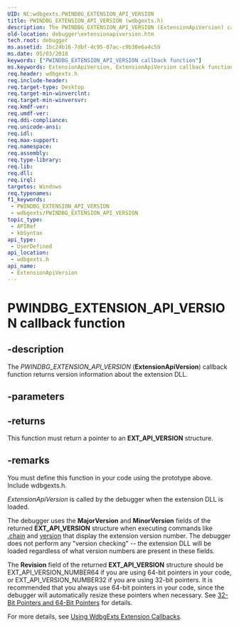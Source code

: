 ```yaml
---
UID: NC:wdbgexts.PWINDBG_EXTENSION_API_VERSION
title: PWINDBG_EXTENSION_API_VERSION (wdbgexts.h)
description: The PWINDBG_EXTENSION_API_VERSION (ExtensionApiVersion) callback function returns version information about the extension DLL.
old-location: debugger\extensionapiversion.htm
tech.root: debugger
ms.assetid: 1bc24b16-7dbf-4c95-87ac-c9b38e6a4c59
ms.date: 05/03/2018
keywords: ["PWINDBG_EXTENSION_API_VERSION callback function"]
ms.keywords: ExtensionApiVersion, ExtensionApiVersion callback function [Windows Debugging], PWINDBG_EXTENSION_API_VERSION, PWINDBG_EXTENSION_API_VERSION callback, WdbgExts_Callbacks_1aa063c9-a47d-4c18-a643-007f635b8cff.xml, debugger.extensionapiversion, wdbgexts/ExtensionApiVersion
req.header: wdbgexts.h
req.include-header: 
req.target-type: Desktop
req.target-min-winverclnt: 
req.target-min-winversvr: 
req.kmdf-ver: 
req.umdf-ver: 
req.ddi-compliance: 
req.unicode-ansi: 
req.idl: 
req.max-support: 
req.namespace: 
req.assembly: 
req.type-library: 
req.lib: 
req.dll: 
req.irql: 
targetos: Windows
req.typenames: 
f1_keywords:
 - PWINDBG_EXTENSION_API_VERSION
 - wdbgexts/PWINDBG_EXTENSION_API_VERSION
topic_type:
 - APIRef
 - kbSyntax
api_type:
 - UserDefined
api_location:
 - wdbgexts.h
api_name:
 - ExtensionApiVersion
---
```


# PWINDBG_EXTENSION_API_VERSION callback function


## -description

The <i>PWINDBG_EXTENSION_API_VERSION</i> (<b>ExtensionApiVersion</b>) callback function returns version information about the extension DLL.

## -parameters

## -returns

This function must return a pointer to an <b>EXT_API_VERSION</b> structure.

## -remarks

You must define this function in your code using the prototype above. Include wdbgexts.h.

<i>ExtensionApiVersion</i> is called by the debugger when the extension DLL is loaded.

The debugger uses the <b>MajorVersion</b> and <b>MinorVersion</b> fields of the returned <b>EXT_API_VERSION</b> structure when executing commands like <a href="https://docs.microsoft.com/windows-hardware/drivers/debugger/-chain--list-debugger-extensions-">.chain</a> and <a href="https://docs.microsoft.com/windows-hardware/drivers/mobilebroadband/version">version</a> that display the extension version number. The debugger does not perform any "version checking" -- the extension DLL will be loaded regardless of what version numbers are present in these fields.

The <b>Revision</b> field of the returned <b>EXT_API_VERSION</b> structure should be EXT_API_VERSION_NUMBER64 if you are using 64-bit pointers in your code, or EXT_API_VERSION_NUMBER32 if you are using 32-bit pointers. It is recommended that you always use 64-bit pointers in your code, since the debugger will automatically resize these pointers when necessary. See <a href="https://docs.microsoft.com/windows-hardware/drivers/debugger/32-bit-pointers-and-64-bit-pointers">32-Bit Pointers and 64-Bit Pointers</a> for details.

For more details, see <a href="https://docs.microsoft.com/windows-hardware/drivers/debugger/using-wdbgexts-extension-callbacks">Using WdbgExts Extension Callbacks</a>.


